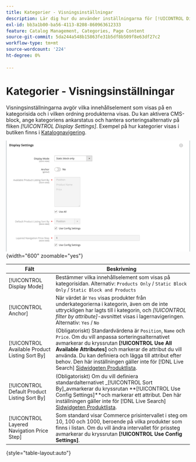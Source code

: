 ```yaml
---
title: Kategorier - Visningsinställningar
description: Lär dig hur du använder inställningarna för [!UICONTROL Display] för att definiera vilka innehållselement som ska visas på en kategorisida och i vilken ordning produkterna ska visas.
exl-id: bb3a1b00-ba56-4113-8208-860963612333
feature: Catalog Management, Categories, Page Content
source-git-commit: 5da244a548b15863fe31b5df8b509f8e63df27c2
workflow-type: tm+mt
source-wordcount: '224'
ht-degree: 0%

---
```


# Kategorier - Visningsinställningar

Visningsinställningarna avgör vilka innehållselement som visas på en kategorisida och i vilken ordning produkterna visas. Du kan aktivera CMS-block, ange kategoriens ankarstatus och hantera sorteringsalternativ på fliken _[!UICONTROL Display Settings]_. Exempel på hur kategorier visas i butiken finns i [Katalognavigering](navigation.md).

![Visningsinställningar för kategorier](./assets/category-display-settings.png){width="600" zoomable="yes"}

| Fält | Beskrivning |
|--- |--- |
| [!UICONTROL Display Mode] | Bestämmer vilka innehållselement som visas på kategorisidan. Alternativ: `Products Only` / `Static Block Only` / `Static Block and Products` |
| [!UICONTROL Anchor] | När värdet är `Yes` visas produkter från underkategorierna i kategorin, även om de inte uttryckligen har lagts till i kategorin, och _[!UICONTROL filter by attribute]_-avsnittet visas i lagernavigeringen. Alternativ: `Yes` / `No` |
| [!UICONTROL Available Product Listing Sort By] | (Obligatoriskt) Standardvärdena är `Position`, `Name` och `Price`. Om du vill anpassa sorteringsalternativet avmarkerar du kryssrutan **[!UICONTROL Use All Available Attributes]** och markerar de attribut du vill använda. Du kan definiera och lägga till attribut efter behov. Den här inställningen gäller inte för [!DNL Live Search] [Sidwidgeten Produktlista](https://experienceleague.adobe.com/en/docs/commerce/live-search/live-search-storefront/plp-styling). |
| [!UICONTROL Default Product Listing Sort By] | (Obligatoriskt) Om du vill definiera standardalternativet _[!UICONTROL Sort By]_avmarkerar du kryssrutan **[!UICONTROL Use Config Settings]**och markerar ett attribut. Den här inställningen gäller inte för [!DNL Live Search] [Sidwidgeten Produktlista](https://experienceleague.adobe.com/en/docs/commerce/live-search/live-search-storefront/plp-styling). |
| [!UICONTROL Layered Navigation Price Step] | Som standard visar Commerce prisintervallet i steg om 10, 100 och 1000, beroende på vilka produkter som finns i listan. Om du vill ändra intervallet för prissteg avmarkerar du kryssrutan **[!UICONTROL Use Config Settings]**. |

{style="table-layout:auto"}
